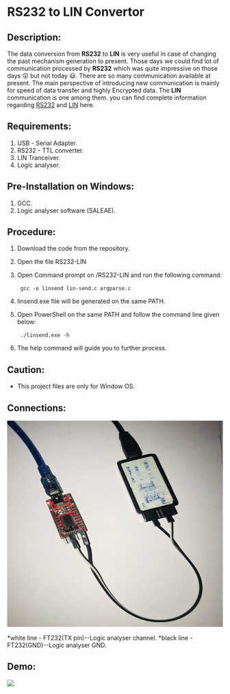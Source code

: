 # RS232 to LIN Convertor
## Description:
The data conversion from **RS232** to **LIN** is very useful in case of changing the past mechanism generation to present. Those days we could find lot of communication processed by **RS232** which was quite impressive on those days :astonished: but not today :smiley:. There are so many communication available at present. The main perspective of introducing new communication is mainly for speed of data transfer and highly Encrypted data. The **LIN** communication is one among them. you can find complete information regarding [RS232](https://en.wikipedia.org/wiki/RS-232) and [LIN](https://en.wikipedia.org/wiki/Local_Interconnect_Network) here.

## Requirements:
1. USB - Serial Adapter.
2. RS232 - TTL converter.
3. LIN Tranceiver.
4. Logic analyser.

## Pre-Installation on Windows:
1. GCC.
2. Logic analyser software (SALEAE).


## Procedure:
1. Download the code from the repository.
2. Open the file RS232-LIN
3. Open Command prompt on /RS232-LIN and run the following command:
		
		gcc -o linsend lin-send.c argparse.c
4. linsend.exe file will be generated on the same PATH.
5. Open PowerShell on the same PATH and follow the command line given below:

		./linsend.exe -h
6. The help command will guide you to further process.

## Caution:
* This project files are only for Window OS.

## Connections:
<img src="https://github.com/skrishnakanth/RS232-LIN-conversion/blob/master/IMG_1787.jpg" width="800" height="480">
	
*white line - FT232(TX pin)--Logic analyser channel.
*black line - FT232(GND)--Logic analyser GND.

## Demo:
![](https://github.com/skrishnakanth/RS232-LIN-conversion/blob/master/RS232-LIN/RS232-lin.gif)





 


